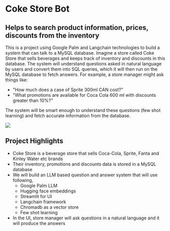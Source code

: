# Coke Store Bot
## Helps to search product information, prices, discounts from the inventory

This is a project using Google Palm and Langchain technologies to build a system that can talk to a MySQL database. Imagine a store called Coke Store that sells beverages and keeps track of inventory and discounts in this database. The system will understand questions asked in natural language by users and convert them into SQL queries, which it will then run on the MySQL database to fetch answers. For example, a store manager might ask things like:

- "How much does a case of Sprite 300ml CAN cost?"
- "What promotions are available for Coca Cola 600 ml with discounts greater than 10%?"
  
The system will be smart enough to understand these questions (few shot learning) and fetch accurate information from the database.

![]("success1.png")


## Project Highlights

- Coke Store is a beverage store that sells Coca-Cola, Sprite, Fanta and Kinley Water etc brands 
- Their inventory, promotions and discounts data is stored in a MySQL database
- We will build an LLM based question and answer system that will use following,
  - Google Palm LLM
  - Hugging face embeddings
  - Streamlit for UI
  - Langchain framework
  - Chromadb as a vector store
  - Few shot learning
- In the UI, store manager will ask questions in a natural language and it will produce the answers
